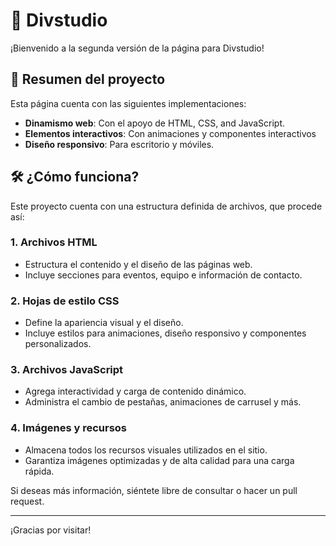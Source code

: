 # 🌌 Divstudio

¡Bienvenido a la segunda versión de la página para Divstudio!

## 🌟 Resumen del proyecto

Esta página cuenta con las siguientes implementaciones:

- **Dinamismo web**: Con el apoyo de HTML, CSS, and JavaScript.
- **Elementos interactivos**: Con animaciones y componentes interactivos
- **Diseño responsivo**: Para escritorio y móviles.

## 🛠️ ¿Cómo funciona?

Este proyecto cuenta con una estructura definida de archivos, que procede así:

### 1. **Archivos HTML**
- Estructura el contenido y el diseño de las páginas web.
- Incluye secciones para eventos, equipo e información de contacto.

### 2. **Hojas de estilo CSS**
- Define la apariencia visual y el diseño.
- Incluye estilos para animaciones, diseño responsivo y componentes personalizados.

### 3. **Archivos JavaScript**
- Agrega interactividad y carga de contenido dinámico.
- Administra el cambio de pestañas, animaciones de carrusel y más.

### 4. **Imágenes y recursos**
- Almacena todos los recursos visuales utilizados en el sitio.
- Garantiza imágenes optimizadas y de alta calidad para una carga rápida.

Si deseas más información, siéntete libre de consultar o hacer un pull request.

---

¡Gracias por visitar!
